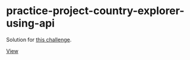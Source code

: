 # practice-project-country-explorer-using-api
 
Solution for [this challenge](https://www.frontendmentor.io/challenges/rest-countries-api-with-color-theme-switcher-5cacc469fec04111f7b848ca/hub/country-explorer-mpa-using-astro-with-countries-rest-api-UubeO8glkO).

[View](https://amazing-daffodil-db29e4.netlify.app/)